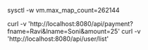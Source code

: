 sysctl -w vm.max_map_count=262144



curl -v 'http://localhost:8080/api/payment?fname=Ravi&lname=Soni&amount=25'
curl -v 'http://localhost:8080/api/user/list'